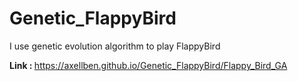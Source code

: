 # Genetic_FlappyBird
I use genetic evolution algorithm to play FlappyBird

<strong> Link : </strong>
<a> https://axellben.github.io/Genetic_FlappyBird/Flappy_Bird_GA </a>
